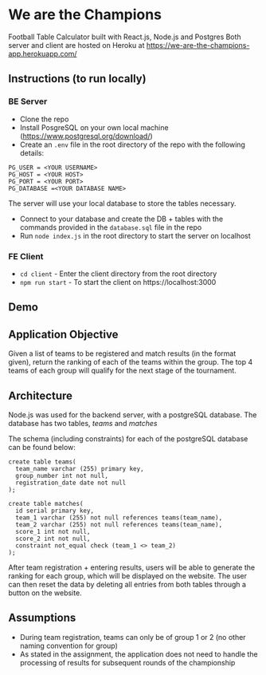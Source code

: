 # We are the Champions
Football Table Calculator built with React.js, Node.js and Postgres
Both server and client are hosted on Heroku at https://we-are-the-champions-app.herokuapp.com/ 

## Instructions (to run locally)
### BE Server
- Clone the repo
- Install PosgreSQL on your own local machine (https://www.postgresql.org/download/) 
- Create an `.env` file in the root directory of the repo with the following details:
```
PG_USER = <YOUR USERNAME>
PG_HOST = <YOUR HOST>
PG_PORT = <YOUR PORT>
PG_DATABASE =<YOUR DATABASE NAME>
```
The server will use your local database to store the tables necessary. 
- Connect to your database and create the DB + tables with the commands provided in the `database.sql` file in the repo
- Run `node index.js` in the root directory to start the server on localhost

### FE Client
- `cd client` - Enter the client directory from the root directory
- `npm run start` - To start the client on https://localhost:3000

## Demo

## Application Objective
Given a list of teams to be registered and match results (in the format given), return the ranking of each of the teams within the group. The top 4 teams of each group will qualify for the next stage of the tournament. 

## Architecture
Node.js was used for the backend server, with a postgreSQL database. The database has two tables, *teams* and *matches*

The schema (including constraints) for each of the postgreSQL database can be found below: 
```
create table teams(
  team_name varchar (255) primary key,
  group_number int not null,
  registration_date date not null
);

create table matches(
  id serial primary key,
  team_1 varchar (255) not null references teams(team_name),
  team_2 varchar (255) not null references teams(team_name),
  score_1 int not null,
  score_2 int not null,
  constraint not_equal check (team_1 <> team_2)
);
```
After team registration + entering results, users will be able to generate the ranking for each group, which will be displayed on the website. The user can then reset the data by deleting all entries from both tables through a button on the website. 

## Assumptions
- During team registration, teams can only be of group 1 or 2 (no other naming convention for group)
- As stated in the assignment, the application does not need to handle the processing of results for subsequent rounds of the championship
